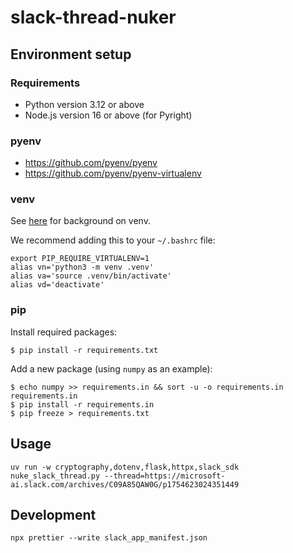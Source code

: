 # slack-thread-nuker

## Environment setup

### Requirements

- Python version 3.12 or above
- Node.js version 16 or above (for Pyright)

### pyenv

- https://github.com/pyenv/pyenv
- https://github.com/pyenv/pyenv-virtualenv

### venv

See [here](https://docs.python.org/3/library/venv.html) for background on venv.

We recommend adding this to your `~/.bashrc` file:

    export PIP_REQUIRE_VIRTUALENV=1
    alias vn='python3 -m venv .venv'
    alias va='source .venv/bin/activate'
    alias vd='deactivate'

### pip

Install required packages:

    $ pip install -r requirements.txt

Add a new package (using `numpy` as an example):

    $ echo numpy >> requirements.in && sort -u -o requirements.in requirements.in
    $ pip install -r requirements.in
    $ pip freeze > requirements.txt

## Usage

```
uv run -w cryptography,dotenv,flask,httpx,slack_sdk nuke_slack_thread.py --thread=https://microsoft-ai.slack.com/archives/C09A85QAW0G/p1754623024351449
```

## Development

```
npx prettier --write slack_app_manifest.json
```

